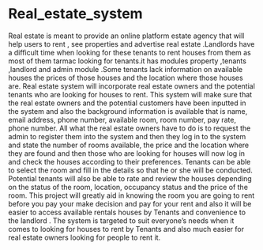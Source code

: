 # Real_estate_system
 
Real estate is meant to provide an online platform estate agency that will help users to rent , see properties and advertise real estate .Landlords have a difficult time when looking for these tenants to rent houses from them as most of them tarmac looking for tenants.it has modules property ,tenants ,landlord and admin module .Some tenants lack information on available houses the prices of those houses and the location where those houses are. Real estate system will incorporate real estate owners and the potential tenants who are looking for houses to rent. This system will make sure that the real estate owners and the potential customers have been inputted in the system and also the background information is available that is name, email address, phone number, available room, room number, pay rate, phone number. All what the real estate owners have to do is to request the admin to register them into the system and then they log in to the system and state the number of rooms available, the price and the location where they are found and then those who are looking for houses will now log in and check the houses according to their preferences. Tenants can be able to select the room and fill in the details so that he or she will be conducted. Potential tenants will also be able to rate and review the houses depending on the status of the room, location, occupancy status and the price of the room. This project will greatly aid in knowing the room you are going to rent before you pay your make decision and pay for your rent   and also it will be easier to access available rentals houses by Tenants and convenience to the landlord . The system is targeted to suit everyone’s needs when it comes to looking for houses to rent by Tenants and also much easier for real estate owners looking for people to rent it.
